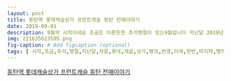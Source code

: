 ```yaml
---
layout: post
title: 동탄역 롯데캐슬상가 프런트캐슬 동탄 전매이야기
date: 2019-09-01
description: 9월의 시작이네요 조금은 이른듯한 추석명절이 있는9월입니다 지난달 2019년 8월말에 처음으로 동탄역롯데캐슬 상가가 명의변경을 마쳤습니다 이제는 한달에 한번 마지막주에 명의변경을 합니다 동탄역롯데 
img: 221635623595.png
fig-caption: # Add figcaption (optional)
tags: [ 시작,조금,추석,명절,지난달,처음,롯데,캐슬,상가,명의,변경,이제,한번,마지막,명의,변경,롯데,캐슬,분양,마치,변화,시장,분위기,아주,백화점,메인,롯데,아파트,경우,매수,대기,상황,합법,물건,찾기,기간,롯데,캐슬,상가,하자,가지,자금,때문,관심,어디,바로,롯데,캐슬,오피스텔,최근,롯데,캐슬,오피스텔,수가,증가,바로,상가,대로,상가,역상,지금,모습,보고,투자,모든,투자자,공통점,신도시,향후,개인,생각,호수,공원,크게,권역,동의,다시,모형도,기억,새록새록,동의,모형도,롯데,캐슬,상가,분양,신분,벌써,업종,입점,동의,모형도,지금,물건,계시,모형도,동이,동이,문의,업종,입점,위치,말씀,각자,보시,차이,동의,모형도,롯데,캐슬,분양,마치,명의,변경,동안,모형도,관람,분양,문의,명의,변경,저희,고객,장기로,역상,가입,매우,분양,롯데,캐슬,상가,열기,남아,롯데,상가,오피스텔,사항,언제,연락 ]
---
```

[동탄역 롯데캐슬상가 프런트캐슬 동탄 전매이야기](https://blog.naver.com/kimgahyun75?Redirect=Log&logNo=221635623595)
